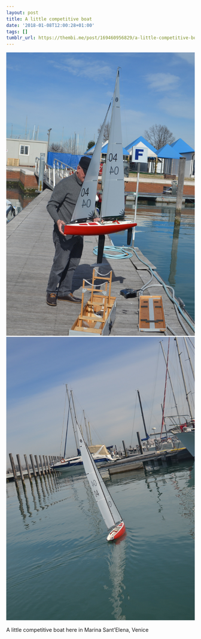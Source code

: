 ```yaml
---
layout: post
title: A little competitive boat
date: '2018-01-08T12:00:28+01:00'
tags: []
tumblr_url: https://thembi.me/post/169460956829/a-little-competitive-boat-here-in-marina
---
```

 ![](/files/tumblr_p24tj55mir1tq106bo1_1280.jpg)  
 ![](/files/tumblr_p24tj55mir1tq106bo2_1280.jpg)  
  

A little competitive boat here in Marina Sant’Elena, Venice

